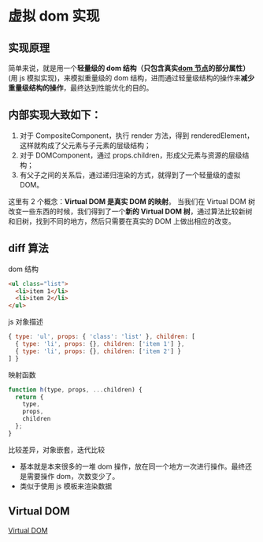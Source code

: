 # 虚拟 dom 实现

## 实现原理

简单来说，就是用一个**轻量级的 dom 结构（只包含真实[dom 节点](https://developer.mozilla.org/zh-CN/docs/Web/API/Document_Object_Model/Introduction)的部分属性）**(用 js 模拟实现)，来模拟重量级的 dom 结构，进而通过轻量级结构的操作来**减少重量级结构的操作**，最终达到性能优化的目的。

## 内部实现大致如下：

1. 对于 CompositeComponent，执行 render 方法，得到 renderedElement，这样就构成了父元素与子元素的层级结构；
2. 对于 DOMComponent，通过 props.children，形成父元素与资源的层级结构；
3. 有父子之间的关系后，通过递归渲染的方式，就得到了一个轻量级的虚拟 DOM。

这里有 2 个概念：**Virtual DOM 是真实 DOM 的映射**。
当我们在 Virtual DOM 树改变一些东西的时候，我们得到了一个**新的 Virtual DOM 树**，通过算法比较新树和旧树，找到不同的地方，然后只需要在真实的 DOM 上做出相应的改变。

## diff 算法

dom 结构

```html
<ul class="list">
  <li>item 1</li>
  <li>item 2</li>
</ul>
```

js 对象描述

```js
{ type: 'ul', props: { 'class': 'list' }, children: [
  { type: 'li', props: {}, children: ['item 1'] },
  { type: 'li', props: {}, children: ['item 2'] }
] }
```

映射函数

```js
function h(type, props, ...children) {
  return {
    type,
    props,
    children
  };
}
```

比较差异，对象嵌套，迭代比较

- 基本就是本来很多的一堆 dom 操作，放在同一个地方一次进行操作。最终还是需要操作 dom，次数变少了。
- 类似于使用 js 模板来渲染数据

## Virtual DOM

[Virtual DOM](https://ustbhuangyi.github.io/vue-analysis/data-driven/virtual-dom.html)

